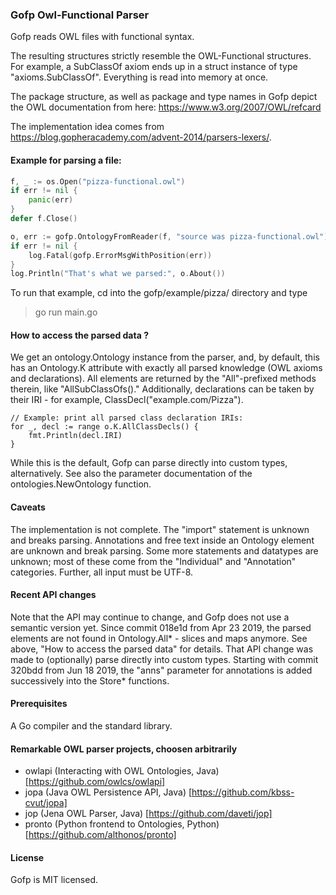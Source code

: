 ### Gofp Owl-Functional Parser


Gofp reads OWL files with functional syntax.

The resulting structures strictly resemble the OWL-Functional structures. For example, a SubClassOf axiom
ends up in a struct instance of type "axioms.SubClassOf". Everything is read into memory at once.

The package structure, as well as package and type names in Gofp depict the OWL documentation from here: https://www.w3.org/2007/OWL/refcard

The implementation idea comes from https://blog.gopheracademy.com/advent-2014/parsers-lexers/. 



#### Example for parsing a file:
```	go
f, _ := os.Open("pizza-functional.owl")
if err != nil {
	panic(err)
}
defer f.Close()

o, err := gofp.OntologyFromReader(f, "source was pizza-functional.owl")
if err != nil {
	log.Fatal(gofp.ErrorMsgWithPosition(err))
}
log.Println("That's what we parsed:", o.About())
```

To run that example, cd into the gofp/example/pizza/ directory and type
> go run main.go


#### How to access the parsed data ?
We get an ontology.Ontology instance from the parser, and, by default, this has an Ontology.K attribute with exactly all parsed knowledge (OWL axioms and declarations).
All elements are returned by the "All"-prefixed methods therein, like "AllSubClassOfs()." Additionally, declarations can be taken by their IRI - for example, ClassDecl("example.com/Pizza").

```
// Example: print all parsed class declaration IRIs:
for _, decl := range o.K.AllClassDecls() {
	fmt.Println(decl.IRI)
}
```

While this is the default, Gofp can parse directly into custom types, alternatively. See also the parameter documentation of the ontologies.NewOntology function.


#### Caveats
The implementation is not complete. The "import" statement is unknown and breaks parsing.
Annotations and free text inside an Ontology element are unknown and break parsing.
Some more statements and datatypes are unknown; most of these come from the "Individual" and "Annotation" categories.
Further, all input must be UTF-8.


#### Recent API changes
Note that the API may continue to change, and Gofp does not use a semantic version yet. 
Since commit 018e1d from Apr 23 2019, the parsed elements are not found in Ontology.All* - slices and maps anymore. See above, "How to access the parsed data" for details.
That API change was made to (optionally) parse directly into custom types.
Starting with commit 320bdd from Jun 18 2019, the "anns" parameter for annotations is added successively into the Store* functions.


#### Prerequisites
A Go compiler and the standard library.


#### Remarkable OWL parser projects, choosen arbitrarily
* owlapi (Interacting with OWL Ontologies, Java) [https://github.com/owlcs/owlapi]
* jopa (Java OWL Persistence API, Java) [https://github.com/kbss-cvut/jopa]
* jop (Jena OWL Parser, Java) [https://github.com/daveti/jop]
* pronto (Python frontend to Ontologies, Python) [https://github.com/althonos/pronto]


#### License
Gofp is MIT licensed.